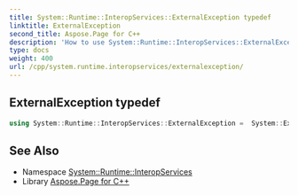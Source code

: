 ```yaml
---
title: System::Runtime::InteropServices::ExternalException typedef
linktitle: ExternalException
second_title: Aspose.Page for C++
description: 'How to use System::Runtime::InteropServices::ExternalException typedef in C++.'
type: docs
weight: 400
url: /cpp/system.runtime.interopservices/externalexception/
---
```

## ExternalException typedef




```cpp
using System::Runtime::InteropServices::ExternalException =  System::ExceptionWrapper<Details_ExternalException>
```

## See Also

* Namespace [System::Runtime::InteropServices](../)
* Library [Aspose.Page for C++](../../)
